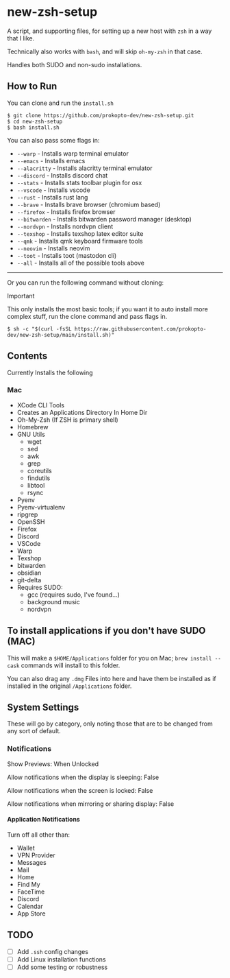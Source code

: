 # new-zsh-setup
A script, and supporting files, for setting up a new host with `zsh` in a way that I like.

Technically also works with `bash`, and will skip `oh-my-zsh` in that case.

Handles both SUDO and non-sudo installations.

## How to Run

You can clone and run the `install.sh`

```shell
$ git clone https://github.com/prokopto-dev/new-zsh-setup.git
$ cd new-zsh-setup
$ bash install.sh
```

You can also pass some flags in:

- `--warp` - Installs warp terminal emulator
- `--emacs` - Installs emacs
- `--alacritty` - Installs alacritty terminal emulator
- `--discord` - Installs discord chat
- `--stats` - Installs stats toolbar plugin for osx
- `--vscode` - Installs vscode
- `--rust` - Installs rust lang
- `--brave` - Installs brave browser (chromium based)
- `--firefox` - Installs firefox browser
- `--bitwarden` - Installs bitwarden password manager (desktop)
- `--nordvpn` - Installs nordvpn client
- `--texshop` - Installs texshop latex editor suite
- `--qmk` - Installs qmk keyboard firmware tools
- `--neovim` - Installs neovim
- `--toot` - Installs toot (mastodon cli)
- `--all` - Installs all of the possible tools above

---

Or you can run the following command without cloning:

> [!IMPORTANT]
> This only installs the most basic tools; if you want it to auto install more complex stuff, run the clone command and pass flags in.

```shell
$ sh -c "$(curl -fsSL https://raw.githubusercontent.com/prokopto-dev/new-zsh-setup/main/install.sh)"
```

## Contents

Currently Installs the following

### Mac

- XCode CLI Tools
- Creates an Applications Directory In Home Dir
- Oh-My-Zsh (If ZSH is primary shell)
- Homebrew
- GNU Utils
    - wget
    - sed
    - awk
    - grep
    - coreutils
    - findutils
    - libtool
    - rsync
- Pyenv
- Pyenv-virtualenv
- ripgrep
- OpenSSH
- Firefox
- Discord
- VSCode
- Warp
- Texshop
- bitwarden
- obsidian
- git-delta
- Requires SUDO:
    - gcc (requires sudo, I've found...)
    - background music
    - nordvpn

## To install applications if you don't have SUDO (MAC)

This will make a `$HOME/Applications` folder for you on Mac; `brew install --cask` commands will install to this folder.

You can also drag any `.dmg` Files into here and have them be installed as if installed in the original `/Applications` folder.

## System Settings

These will go by category, only noting those that are to be changed from any sort of default.

### Notifications

Show Previews: When Unlocked

Allow notifications when the display is sleeping: False

Allow notifications when the screen is locked: False

Allow notifications when mirroring or sharing display: False

#### Application Notifications

Turn off all other than:
- Wallet
- VPN Provider
- Messages
- Mail
- Home
- Find My
- FaceTime
- Discord
- Calendar
- App Store

## TODO

- [ ] Add `.ssh` config changes
- [ ] Add Linux installation functions
- [ ] Add some testing or robustness
